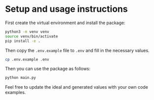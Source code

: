 # Setup and usage instructions
First create the virtual environment and install the package:

```bash
python3 -m venv venv
source venv/bin/activate
pip install -e .
```

Then copy the `.env.example` file to `.env` and fill in the necessary values.

```bash
cp .env.example .env
```

Then you can use the package as follows:

```bash
python main.py
```

Feel free to update the ideal and generated values with your own code examples.